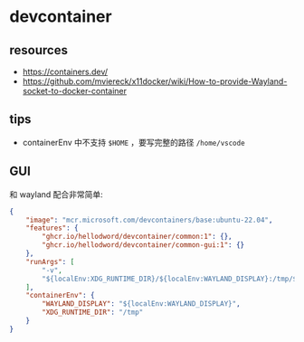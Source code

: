 # devcontainer

## resources

- https://containers.dev/
- https://github.com/mviereck/x11docker/wiki/How-to-provide-Wayland-socket-to-docker-container

## tips

- containerEnv 中不支持 `$HOME` ，要写完整的路径 `/home/vscode`

## GUI

和 wayland 配合非常简单:

```json
{
    "image": "mcr.microsoft.com/devcontainers/base:ubuntu-22.04",
    "features": {
        "ghcr.io/hellodword/devcontainer/common:1": {},
        "ghcr.io/hellodword/devcontainer/common-gui:1": {}
    },
    "runArgs": [
        "-v",
        "${localEnv:XDG_RUNTIME_DIR}/${localEnv:WAYLAND_DISPLAY}:/tmp/${localEnv:WAYLAND_DISPLAY}"
    ],
    "containerEnv": {
		"WAYLAND_DISPLAY": "${localEnv:WAYLAND_DISPLAY}",
		"XDG_RUNTIME_DIR": "/tmp"
	}
}
```
